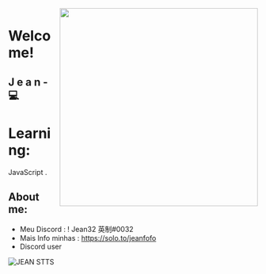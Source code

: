 

<!--
**Duconx/Duconx** is a :sparkles: _special_ :sparkles: repository because its `README.md` (this file) appears on your GitHub profile.

Here are some ideas to get you started:

- :telescope: I’m currently working on ...
- :seedling: I’m currently learning ...
- :people_with_bunny_ears_partying: I’m looking to collaborate on ...
- :thinking: I’m looking for help with ...
- :speech_balloon: Ask me about ...
- :mailbox: How to reach me: ...
- :smile: Pronouns: ...
- :zap: Fun fact: ...
-->

<img align="right" width="400" height="400" src="https://cdn.discordapp.com/attachments/858823842956836944/867075727840772176/Void_Design.gif">

# Welcome!

## J e a n - :computer: 

# Learning:
JavaScript . 



## About me:
- Meu Discord : ! Jean32  英制#0032
- Mais Info minhas : https://solo.to/jeanfofo
- Discord user



![JEAN STTS](https://cdn.discordapp.com/attachments/866714903586406430/866754705102864394/universo-das-egrils.png)

